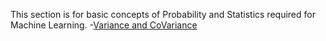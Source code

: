 This section is for basic concepts of Probability and Statistics required for Machine Learning.
-[Variance and CoVariance](https://pskaranth.github.io/thelearningcurve/varandcovar)
